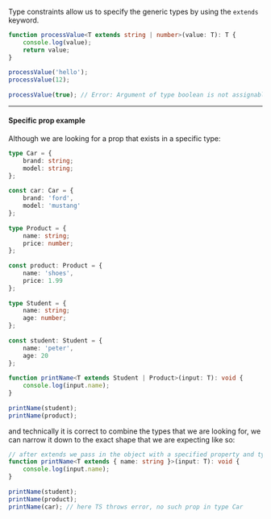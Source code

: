 Type constraints allow us to specify the generic types by using the `extends` keyword.

```ts
function processValue<T extends string | number>(value: T): T {  
    console.log(value);  
    return value;  
}  
  
processValue('hello');  
processValue(12);  
 
processValue(true); // Error: Argument of type boolean is not assignable to                             parameter of type string | number 
```

---

#### Specific prop example

Although we are looking for a prop that exists in a specific type:

```ts
type Car = {  
    brand: string;  
    model: string;  
};  
  
const car: Car = {  
    brand: 'ford',  
    model: 'mustang'  
};  
  
type Product = {  
    name: string;  
    price: number;  
};  
  
const product: Product = {  
    name: 'shoes',  
    price: 1.99  
};  
  
type Student = {  
    name: string;  
    age: number;  
};  
  
const student: Student = {  
    name: 'peter',  
    age: 20  
};  
  
function printName<T extends Student | Product>(input: T): void {  
    console.log(input.name);  
}  
  
printName(student);  
printName(product);
```

and technically it is correct to combine the types that we are looking for, we can narrow it down to the exact shape that we are expecting like so:

```ts
// after extends we pass in the object with a specified property and type
function printName<T extends { name: string }>(input: T): void {  
    console.log(input.name);  
}  
  
printName(student);
printName(product);
printName(car); // here TS throws error, no such prop in type Car
```